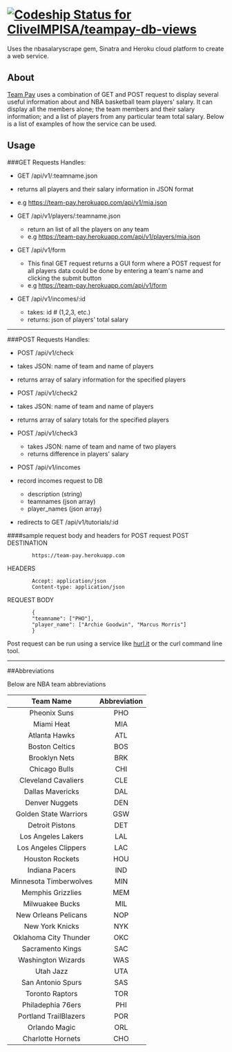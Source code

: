 [ ![Codeship Status for CliveIMPISA/teampay-db-views](https://codeship.com/projects/53d69530-5383-0132-6b4d-4ac7d15cf06b/status)](https://codeship.com/projects/48953)
========
Uses the nbasalaryscrape gem, Sinatra and Heroku cloud platform to create a web service.
## About
[Team Pay]("https://team-pay.herokuapp.com") uses a combination of GET and POST request to display several useful information about and NBA basketball team players' salary.
It can display all the members alone; the team members and their salary information; and a list of players from any particular team total salary. Below is a list of examples of how the service can be used.

## Usage
###GET Requests
Handles:


- GET /api/v1/:teamname.json

 - returns all players and their salary information in JSON format
 - e.g https://team-pay.herokuapp.com/api/v1/mia.json


- GET /api/v1/players/:teamname.json

  - return an list of all the players on any team
  - e.g https://team-pay.herokuapp.com/api/v1/players/mia.json


- GET /api/v1/form
  - This final GET request returns a GUI form where a POST request for all players data could be done by entering a team's name and clicking the submit button
  - e.g https://team-pay.herokuapp.com/api/v1/form


- GET /api/v1/incomes/:id
  - takes: id # (1,2,3, etc.)
  - returns: json of players' total salary

***
###POST Requests
Handles:

- POST /api/v1/check
 - takes JSON: name of team and name of players
 - returns array of salary information for the specified players


- POST /api/v1/check2
 - takes JSON: name of team and name of players
 - returns array of salary totals for the specified players


- POST /api/v1/check3
  - takes JSON: name of team and name of two players
  - returns difference in players' salary


- POST /api/v1/incomes
 - record incomes request to DB
    - description (string)
    - teamnames (json array)
    - player_names (json array)
  - redirects to GET /api/v1/tutorials/:id


####sample request body and headers for POST request
POST DESTINATION
````
        https://team-pay.herokuapp.com

````
HEADERS
````
        Accept: application/json
        Content-type: application/json
````
REQUEST BODY
````
		{
		"teamname": ["PHO"],
		"player_name": ["Archie Goodwin", "Marcus Morris"]
		}
````
Post request can be run using a service like [hurl.it]("http://www.hurl.it")
or the curl command line tool.
***

##Abbreviations

Below are NBA team abbreviations

|  Team Name |Abbreviation  |
|:---------------:|:-----:|
|Pheonix Suns|PHO|
|Miami Heat|MIA|
|Atlanta Hawks |ATL|
|Boston Celtics|BOS|
|Brooklyn Nets|BRK|
|Chicago Bulls|CHI|
|Cleveland Cavaliers|CLE|
|Dallas Mavericks|DAL|
|Denver Nuggets|DEN|
|Golden State Warriors|GSW|
|Detroit Pistons|DET|
|Los Angeles Lakers|LAL|
|Los Angeles Clippers|LAC|
|Houston Rockets|HOU|
|Indiana Pacers|IND|
|Minnesota Timberwolves|MIN|
|Memphis Grizzlies| MEM|
|Milwuakee Bucks| MIL|
|New Orleans Pelicans| NOP|
|New York Knicks|NYK|
|Oklahoma City Thunder|OKC|
|Sacramento Kings| SAC|
|Washington Wizards|WAS|
|Utah Jazz| UTA|
|San Antonio Spurs|SAS|
|Toronto Raptors|TOR|
|Philadephia 76ers|PHI|
|Portland TrailBlazers|POR|
|Orlando Magic|ORL|
|Charlotte Hornets|CHO|
